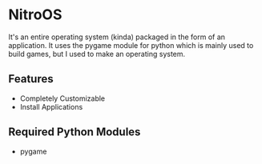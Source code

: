 # NitroOS

It's an entire operating system (kinda) packaged in the form of an application.
It  uses the pygame module for python which is mainly used to build games, but I used to make an operating system.

## Features
- Completely Customizable
- Install Applications

## Required Python Modules
- pygame